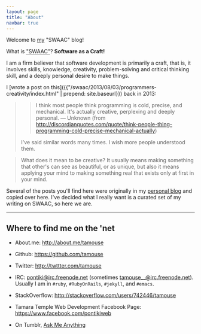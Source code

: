 ```yaml
---
layout: page
title: "About"
navbar: true
---
```

Welcome to [my] "SWAAC" blog!

What is <abbr title="Software as a Craft" class="initialism">"SWAAC"</abbr>? <strong>Software as a Craft!</strong>

I am a firm believer that software development is primarily a craft,
that is, it involves skills, knowledge, creativity, problem-solving
and critical thinking skill, and a deeply personal desire to make
things.

I [wrote a post on this]({{"/swaac/2013/08/03/programmers-creativity/index.html" | prepend: site.baseurl}}) back in 2013:

> > I think most people think programming is cold, precise, and mechanical. It's actually creative, perplexing and deeply personal.
> > — Unknown (from <http://discordianquotes.com/quote/think-people-thing-programming-cold-precise-mechanical-actually>)
> 
> I've said similar words many times. I wish more people understood
> them.

> What does it mean to be creative? It usually means making something
> that other's can see as beautiful, or as unique, but also it means
> applying your mind to making something real that exists only at first
> in your mind.

Several of the posts you'll find here were originally in my
[personal blog] and copied over here. I've decided what I really want
is a curated set of my writing on SWAAC, so here we are.


*******



## Where to find me on the 'net

* About.me: <http://about.me/tamouse>

* Github: <https://github.com/tamouse>

* Twitter: <http://twttter.com/tamouse>

* IRC: pontiki@irc.freenode.net (sometimes
  tamouse__@irc.freenode.net). Usually I am in `#ruby`,
  `#RubyOnRails`, `#jekyll`, and `#emacs`.

* StackOverflow: <http://stackoverflow.com/users/742446/tamouse>

* Tamara Temple Web Development Facebook Page: <https://www.facebook.com/pontikiweb>

* On Tumblr, [Ask Me Anything](http://tamouse.tumblr.com/ask)



[my]: http://about.me/tamouse
[personal blog]: http://blog.tamouse.org 
